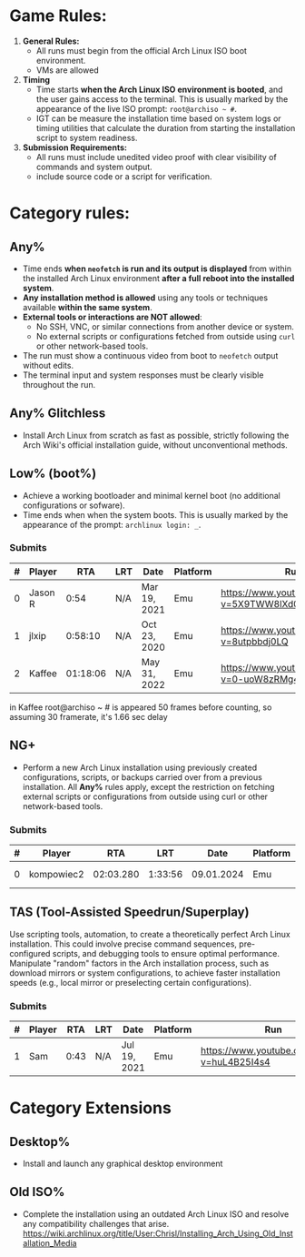 # Game Rules:
1. **General Rules:**  
   - All runs must begin from the official Arch Linux ISO boot environment.  
   - VMs are allowed
2. **Timing**
   - Time starts **when the Arch Linux ISO environment is booted**, and the user gains access to the terminal. This is usually marked by the appearance of the live ISO prompt: `root@archiso ~ #`.
   - IGT can be measure the installation time based on system logs or timing utilities that calculate the duration from starting the installation script to system readiness.
3. **Submission Requirements:**  
   - All runs must include unedited video proof with clear visibility of commands and system output.
   - include source code or a script for verification.
# Category rules:
## Any%
- Time ends **when `neofetch` is run and its output is displayed** from within the installed Arch Linux environment **after a full reboot into the installed system**.
- **Any installation method is allowed** using any tools or techniques available **within the same system**.
- **External tools or interactions are NOT allowed**:
   - No SSH, VNC, or similar connections from another device or system.
   - No external scripts or configurations fetched from outside using `curl` or other network-based tools.
- The run must show a continuous video from boot to `neofetch` output without edits.
- The terminal input and system responses must be clearly visible throughout the run.
## Any% Glitchless
- Install Arch Linux from scratch as fast as possible, strictly following the Arch Wiki's official installation guide, without unconventional methods.
## Low% (boot%)
- Achieve a working bootloader and minimal kernel boot (no additional configurations or sofware).  
- Time ends when when the system boots. This is usually marked by the appearance of the prompt: `archlinux login: _`.
### Submits
| # | Player  |       RTA | LRT | Date         | Platform | Run |
|---|---------|-----------|-----|--------------|----------|-----|
| 0 | Jason R |      0:54 | N/A | Mar 19, 2021 | Emu      | https://www.youtube.com/watch?v=5X9TWW8lXd0 |
| 1 | jlxip   |   0:58:10 | N/A | Oct 23, 2020 | Emu      | https://www.youtube.com/watch?v=8utpbbdj0LQ |
| 2 | Kaffee  | 01:18:06 | N/A | May 31, 2022 | Emu      | https://www.youtube.com/watch?v=0-uoW8zRMg4 |
in Kaffee root@archiso ~ # is appeared 50 frames before counting, so assuming 30 framerate, it's 1.66 sec delay
## NG+
+ Perform a new Arch Linux installation using previously created configurations, scripts, or backups carried over from a previous installation. All **Any%** rules apply, except the restriction on fetching external scripts or configurations from outside using curl or other network-based tools.

### Submits
| # | Player     |       RTA | LRT     | Date         | Platform | Run                                         |
|---|------------|-----------|---------|--------------|----------|---------------------------------------------|
| 0 | kompowiec2 | 02:03.280 | 1:33:56 | 09.01.2024   | Emu      | https://www.youtube.com/watch?v=5X9TWW8lXd0 |

## TAS (Tool-Assisted Speedrun/Superplay) 
Use scripting tools, automation, to create a theoretically perfect Arch Linux installation. This could involve precise command sequences, pre-configured scripts, and debugging tools to ensure optimal performance. Manipulate "random" factors in the Arch installation process, such as download mirrors or system configurations, to achieve faster installation speeds (e.g., local mirror or preselecting certain configurations).

### Submits
| # | Player  |       RTA | LRT | Date         | Platform | Run |
|---|---------|-----------|-----|--------------|----------|-----|
| 1 | Sam |      0:43 | N/A | Jul 19, 2021 | Emu      | https://www.youtube.com/watch?v=huL4B25I4s4 |

# Category Extensions
## Desktop%
- Install and launch any graphical desktop environment  
## Old ISO%
- Complete the installation using an outdated Arch Linux ISO and resolve any compatibility challenges that arise.
https://wiki.archlinux.org/title/User:Chrisl/Installing_Arch_Using_Old_Installation_Media 
